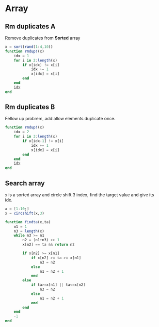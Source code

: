 # Array

## Rm duplicates A
Remove duplicates from **Sorted** array
```julia
x = sort(rand(1:4,10))
function rmdup!(x)
    idx = 1
    for i in 2:length(x)
        if x[idx] != x[i]
            idx += 1
            x[idx] = x[i]
        end
    end
    idx
end
```

## Rm duplicates B
Fellow up probrem, add allow elements duplicate once.
```julia
function rmdup!(x)
    idx = 2
    for i in 3:length(x)
        if x[idx-1] != x[i]
            idx += 1
            x[idx] = x[i]
        end
    end
    idx
end
```

## Search array
`x` is a sorted array and circle shift 3 index, find the target value and give its idx.
```julia
x = [1:10;]
x = circshift(x,3)

function findta(x,ta)
    n1 = 1
    n3 = length(x)
    while n3 >= n1
        n2 = (n1+n3) >> 1
        x[n2] == ta && return n2

        if x[n2] >= x[n1]
            if x[n2] >= ta >= x[n1]
                n3 = n2
            else
                n1 = n2 + 1
            end
        else
            if ta>=x[n1] || ta<=x[n2]
                n3 = n2
            else
                n1 = n2 + 1
            end
        end
    end
    -1
end
```

